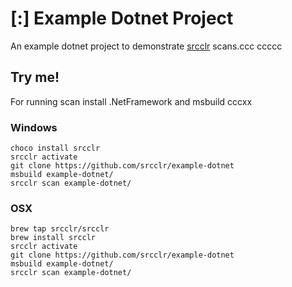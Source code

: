 # [:] Example Dotnet Project

An example dotnet project to demonstrate [srcclr](https://www.srcclr.com) scans.ccc
ccccc
## Try me!

For running scan install .NetFramework and msbuild cccxx

### Windows

```
choco install srcclr
srcclr activate
git clone https://github.com/srcclr/example-dotnet
msbuild example-dotnet/
srcclr scan example-dotnet/
```

### OSX
```
brew tap srcclr/srcclr
brew install srcclr
srcclr activate
git clone https://github.com/srcclr/example-dotnet
msbuild example-dotnet/
srcclr scan example-dotnet/
```
